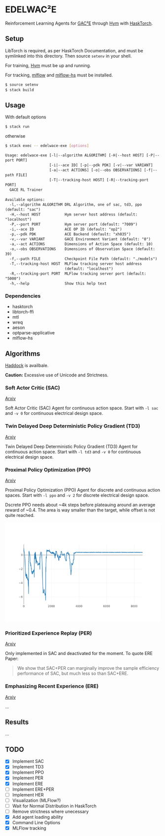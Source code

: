 # EDELWAC²E

Reinforcement Learning Agents for
[GAC²E](https://github.com/AugustUnderground/gace) through
[Hym](https://github.com/AugustUnderground/hym) with
[HaskTorch](https://github.com/hasktorch/hasktorch).

## Setup

LibTorch is required, as per HaskTorch Documentation, and must be symlinked
into this directory. Then source `setenv` in your shell.

For training, [Hym](https://github.com/AugustUnderground/hym) must be up
and running.

For tracking, [mlflow](https://www.mlflow.org) and
[mlflow-hs](https://github.com/AugustUnderground/mlflow-hs) must be installed.

```bash
$ source setenv
$ stack build
```

## Usage

With default options

```bash
$ stack run
```

otherwise

```bash
$ stack exec -- edelwace-exe [options]
```

```
Usage: edelwace-exe [-l|--algorithm ALGORITHM] [-H|--host HOST] [-P|--port PORT]
                    [-i|--ace ID] [-p|--pdk PDK] [-v|--var VARIANT]
                    [-a|--act ACTIONS] [-o|--obs OBSERVATIONS] [-f|--path FILE]
                    [-T|--tracking-host HOST] [-R|--tracking-port PORT]
  GACE RL Trainer

Available options:
  -l,--algorithm ALGORITHM DRL Algorithm, one of sac, td3, ppo (default: "sac")
  -H,--host HOST           Hym server host address (default: "localhost")
  -P,--port PORT           Hym server port (default: "7009")
  -i,--ace ID              ACE OP ID (default: "op2")
  -p,--pdk PDK             ACE Backend (default: "xh035")
  -v,--var VARIANT         GACE Environment Variant (default: "0")
  -a,--act ACTIONS         Dimensions of Action Space (default: 10)
  -o,--obs OBSERVATIONS    Dimensions of Observation Space (default: 39)
  -f,--path FILE           Checkpoint File Path (default: "./models")
  -T,--tracking-host HOST  MLFlow tracking server host address
                           (default: "localhost")
  -R,--tracking-port PORT  MLFlow tracking server port (default: "5000")
  -h,--help                Show this help text
```

### Dependencies

- hasktorch
- libtorch-ffi
- mtl
- wreq
- aeson
- optparse-applicative
- mlflow-hs

## Algorithms

[Haddock](https://augustunderground.github.io/edelwace/) is availbale.

**Caution:** Excessive use of Unicode and Strictness.

### Soft Actor Critic (SAC)

[Arxiv](https://arxiv.org/abs/1812.05905v2)

Soft Actor Critic (SAC) Agent for continuous action space. Start with `-l sac`
and `-v 0` for continuous electrical design space.

### Twin Delayed Deep Deterministic Policy Gradient (TD3)

[Arxiv](https://arxiv.org/abs/1802.09477)

Twin Delayed Deep Deterministic Policy Gradient (TD3) Agent for continuous
action space. Start with `-l td3` and `-v 0` for continuous electrical design
space.

### Proximal Policy Optimization (PPO)

[Arxiv](https://arxiv.org/abs/1707.06347)

Proximal Policy Optimization (PPO) Agent for discrete and continuous action
spaces. Start with `-l ppo` and `-v 2` for discrete electrical design space.

Dscrete PPO needs about ~4k steps before plateauing around an average reward of
~0.4. The area is way smaller than the target, while offset is not quite
reached.

![](./doc/ppo-reward-discrete.png)

### Prioritized Experience Replay (PER)

[Arxiv](https://arxiv.org/abs/1511.05952)

Only implemented in SAC and deactivated for the moment. To quote ERE Paper:

> We show that SAC+PER can marginally improve the sample efficiency performance
> of SAC, but much less so than SAC+ERE. 

### Emphasizing Recent Experience (ERE)

[Arxiv](https://arxiv.org/abs/1906.04009)

...

## Results

...

## TODO

- [X] Implement SAC
- [X] Implement TD3
- [X] Implement PPO
- [X] Implement PER
- [X] Implement ERE
- [ ] Implement ERE+PER
- [ ] Implement HER
- [ ] Visualization (MLFlow?)
- [ ] Wait for Normal Distribution in HaskTorch
- [ ] Remove strictness where unecessary
- [X] Add agent loading ability
- [X] Command Line Options
- [X] MLFlow tracking
